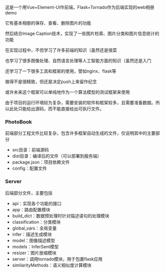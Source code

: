 这是一个用Vue+Element-UI作前端，Flask+Tornado作为后端实现的web相册demo

它有基本相册的保存、查看、删除图片的功能

然后结合Image Caption技术，实现了一些图片检索、图片分类和图片信息统计的功能

在实现过程中，不但学习了许多前端的知识（虽然还是很菜

也学习了很多图像处理、自然语言处理等人工智能方面的知识（虽然还是入门

还学习了一下很多工具和框架的使用，譬如nginx、flask等

做得不是很精致，但还是决定push上来留作纪念

或许未来这个框架可以单纯地作为一个算法模型的测试框架来使用

由于项目的运行环境较为复杂，需要安装的软件和框架较多，且需要准备数据。所以此处只能给出源码，而不能直接给出可执行文件。

### PhotoBook

前端部分工程文件比较复杂，包含许多框架自动生成的文件，仅说明其中的主要部分

- src目录：前端源码
- dist目录：编译后的文件（可以部署到服务端）
- package.json：项目依赖文件
- config：配置文件

### Server

后端部分文件，主要包括

- api：实现各个功能的接口
- app：路由配置模块
- build_dict：数据预处理时针对描述语句的处理模块
- classification：分类模块
- global_vars：全局变量
- infer：描述生成模块
- model：图像描述模型
- models：InferSent模型
- resizer：图片放缩模块
- server：调用tornado模块，用于包裹flask应用
- similarityMethods：语义相似度计算模块

